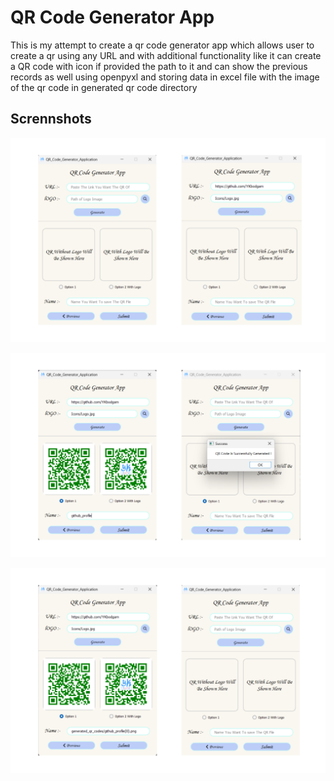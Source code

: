 # QR Code Generator App

This is my attempt to create a qr code generator app which allows user to create a qr using any URL and with additional functionality like it can create a QR code with icon if provided the path to it and can show the previous records as well using openpyxl and storing data in excel file with the image of the qr code in generated qr code directory

## Scrennshots

![Screenshot 1](screenshot/screenshot_1.jpg)

![Screenshot 2](screenshot/screenshot_2.jpg)

![Screenshot 3](screenshot/screenshot_3.jpg)
